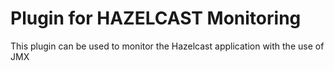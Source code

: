 # Plugin for HAZELCAST Monitoring
This plugin can be used to monitor the Hazelcast application with the use of JMX
